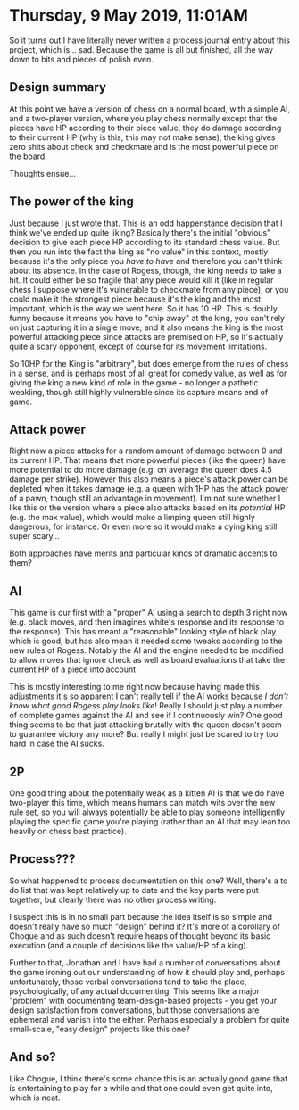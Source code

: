 # Thursday, 9 May 2019, 11:01AM

So it turns out I have literally never written a process journal entry about this project, which is... sad. Because the game is all but finished, all the way down to bits and pieces of polish even.

## Design summary

At this point we have a version of chess on a normal board, with a simple AI, and a two-player version, where you play chess normally except that the pieces have HP according to their piece value, they do damage according to their current HP (why is this, this may not make sense), the king gives zero shits about check and checkmate and is the most powerful piece on the board.

Thoughts ensue...

## The power of the king

Just because I just wrote that. This is an odd happenstance decision that I think we've ended up quite liking? Basically there's the initial "obvious" decision to give each piece HP according to its standard chess value. But then you run into the fact the king as "no value" in this context, mostly because it's the only piece you _have to have_ and therefore you can't think about its absence. In the case of Rogess, though, the king needs to take a hit. It could either be so fragile that any piece would kill it (like in regular chess I suppose where it's vulnerable to checkmate from any piece), or you could make it the strongest piece because it's the king and the most important, which is the way we went here. So it has 10 HP. This is doubly funny  because it means you have to "chip away" at the king, you can't rely on just capturing it in a single move; and it also means the king is the most powerful attacking piece since attacks are premised on HP, so it's actually quite a scary opponent, except of course for its movement limitations.

So 10HP for the King is "arbitrary", but does emerge from the rules of chess in a sense, and is perhaps most of all great for comedy value, as well as for giving the king a new kind of role in the game - no longer a pathetic weakling, though still highly vulnerable since its capture means end of game.

## Attack power

Right now a piece attacks for a random amount of damage between 0 and its current HP. That means that more powerful pieces (like the queen) have more potential to do more damage (e.g. on average the queen does 4.5 damage per strike). However this also means a piece's attack power can be depleted when it takes damage (e.g. a queen with 1HP has the attack power of a pawn, though still an advantage in movement). I'm not sure whether I like this or the version where a piece also attacks based on its _potential_ HP (e.g. the max value), which would make a limping queen still highly dangerous, for instance. Or even more so it would make a dying king still super scary...

Both approaches have merits and particular kinds of dramatic accents to them?

## AI

This game is our first with a "proper" AI using a search to depth 3 right now (e.g. black moves, and then imagines white's response and its response to the response). This has meant a "reasonable" looking style of black play which is good, but has also mean it needed some tweaks according to the new rules of Rogess. Notably the AI and the engine needed to be modified to allow moves that ignore check as well as board evaluations that take the current HP of a piece into account.

This is mostly interesting to me right now because having made this adjustments it's so apparent I can't really tell if the AI works because _I don't know what good Rogess play looks like_! Really I should just play a number of complete games against the AI and see if I continuously win? One good thing seems to be that just attacking brutally with the queen doesn't seem to guarantee victory any more? But really I might just be scared to try too hard in case the AI sucks.

## 2P

One good thing about the potentially weak as a kitten AI is that we do have two-player this time, which means humans can match wits over the new rule set, so you will always potentially be able to play someone intelligently playing the specific game you're playing (rather than an AI that may lean too heavily on chess best practice).

## Process???

So what happened to process documentation on this one? Well, there's a to do list that was kept relatively up to date and the key parts were put together, but clearly there was no other process writing.

I suspect this is in no small part because the idea itself is so simple and doesn't really have so much "design" behind it? It's more of a corollary of Chogue and as such doesn't require heaps of thought beyond its basic execution (and a couple of decisions like the value/HP of a king).

Further to that, Jonathan and I have had a number of conversations about the game ironing out our understanding of how it should play and, perhaps unfortunately, those verbal conversations tend to take the place, psychologically, of any actual documenting. This seems like a major "problem" with documenting team-design-based projects - you get your design satisfaction from conversations, but those conversations are ephemeral and vanish into the either. Perhaps especially a problem for quite small-scale, "easy design" projects like this one?

## And so?

Like Chogue, I think there's some chance this is an actually good game that is entertaining to play for a while and that one could even get quite into, which is neat.
